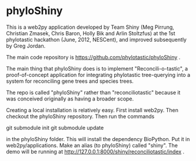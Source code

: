 phyloShiny
==========

This is a web2py application developed by Team Shiny (Meg Pirrung, Christian Zmasek, Chris Baron, Holly Bik and Arlin Stoltzfus) at the 1st phylotastic hackathon (June, 2012, NESCent), and improved subsequently by Greg Jordan.  

The main code repository is https://github.com/phylotastic/phyloShiny . 

The main thing that phyloShiny does is to implement "Reconcili-o-tastic", a proof-of-concept application for integrating phylotastic tree-querying into a system for reconciling gene trees and species trees.  

The repo is called "phyloShiny" rather than "reconciliotastic" because it was conceived originally as having a broader scope. 

Creating a local installation is relatively easy.  First install web2py.  Then checkout the phyloShiny repository. Then run the commands 

git submodule init
git submodule update

in the phyloShiny folder. This will install the dependency BioPython. Put it in web2py/applications.  Make an alias (to phyloShiny) called "shiny".  The demo will be running at http://127.0.0.1:8000/shiny/reconciliotastic/index . 
